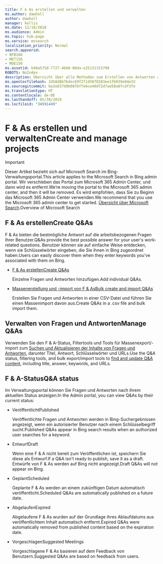 ```yaml
---
title: F & As erstellen und verwalten
ms.author: dawholl
author: dawholl
manager: kellis
ms.date: 12/18/2018
ms.audience: Admin
ms.topic: hub-page
ms.service: mssearch
localization_priority: Normal
search.appverid:
- BFB160
- MET150
- MOE150
ms.assetid: b40a575d-7727-4bb0-80da-e25131315790
ROBOTS: NoIndex
description: Übersicht über alle Methoden zum Erstellen von Antworten auf häufig gestellte Fragen im Verwaltungsportal von Microsoft Search
ms.openlocfilehash: 2d58d8b7bdec69f2f1d5078283ee1fb939e84e32
ms.sourcegitcommit: be2e837d9b087bffe6ce40d72d7ae58a8fcdf3fe
ms.translationtype: HT
ms.contentlocale: de-DE
ms.lasthandoff: 05/30/2019
ms.locfileid: "34591449"
---
```

# <a name="create-and-manage-qas"></a><span data-ttu-id="87644-103">F & As erstellen und verwalten</span><span class="sxs-lookup"><span data-stu-id="87644-103">Create and manage projects</span></span>

> [!IMPORTANT]
> <span data-ttu-id="87644-104">Dieser Artikel bezieht sich auf Microsoft Search im Bing-Verwaltungsportal.</span><span class="sxs-lookup"><span data-stu-id="87644-104">This article applies to the Microsoft Search in Bing admin portal.</span></span> <span data-ttu-id="87644-105">Wir verschieben das Portal zum Microsoft 365 Admin Center, und dann wird es entfernt.</span><span class="sxs-lookup"><span data-stu-id="87644-105">We’re moving the portal to the Microsoft 365 admin center, and then it will be removed.</span></span> <span data-ttu-id="87644-106">Es wird empfohlen, dass Sie zu Beginn das Microsoft 365 Admin Center verwenden.</span><span class="sxs-lookup"><span data-stu-id="87644-106">We recommend that you use the Microsoft 365 admin center to get started.</span></span> <span data-ttu-id="87644-107">[Übersicht über Microsoft Search](overview-microsoft-search.md).</span><span class="sxs-lookup"><span data-stu-id="87644-107">Overview of Microsoft Search</span></span>
    
## <a name="create-qas"></a><span data-ttu-id="87644-108">F & As erstellen</span><span class="sxs-lookup"><span data-stu-id="87644-108">Create Q&As</span></span>

<span data-ttu-id="87644-109">F & As bieten die bestmögliche Antwort auf die arbeitsbezogenen Fragen Ihrer Benutzer.</span><span class="sxs-lookup"><span data-stu-id="87644-109">Q&As provide the best possible answer for your user's work-related questions.</span></span> <span data-ttu-id="87644-110">Benutzer können sie auf einfache Weise entdecken, wenn sie Schlüsselwörter eingeben, die Sie ihnen in Bing zugeordnet haben.</span><span class="sxs-lookup"><span data-stu-id="87644-110">Users can easily discover them when they enter keywords you've associated with them on Bing.</span></span>
  
- [<span data-ttu-id="87644-111">F & As erstellen</span><span class="sxs-lookup"><span data-stu-id="87644-111">Create Q&As</span></span>](create-qas.md)
    
    <span data-ttu-id="87644-112">Einzelne Fragen und Antworten hinzufügen.</span><span class="sxs-lookup"><span data-stu-id="87644-112">Add individual Q&As.</span></span>
    
- [<span data-ttu-id="87644-113">Massenerstellung und -import von F & As</span><span class="sxs-lookup"><span data-stu-id="87644-113">Bulk create and import Q&As</span></span>](bulk-create-qas.md)
    
    <span data-ttu-id="87644-114">Erstellen Sie Fragen und Antworten in einer CSV-Datei und führen Sie einen Massenimport davon aus.</span><span class="sxs-lookup"><span data-stu-id="87644-114">Create Q&As in a .csv file and bulk import them.</span></span>
    
## <a name="manage-qas"></a><span data-ttu-id="87644-115">Verwalten von Fragen und Antworten</span><span class="sxs-lookup"><span data-stu-id="87644-115">Manage Q&As</span></span>

<span data-ttu-id="87644-116">Verwenden Sie den F & A-Status, Filtertools und Tools für Massenexport/-import zum [Suchen und Aktualisieren der Inhalte von Fragen und Antworten](manage-qas.md), darunter Titel, Antwort, Schlüsselwörter und URLs.</span><span class="sxs-lookup"><span data-stu-id="87644-116">Use the Q&A status, filtering tools, and bulk export/import tools to [find and update Q&A content](manage-qas.md), including title, answer, keywords, and URLs.</span></span>
  
## <a name="qa-status"></a><span data-ttu-id="87644-117">F & A-Status</span><span class="sxs-lookup"><span data-stu-id="87644-117">Q&A status</span></span>

<span data-ttu-id="87644-118">Im Verwaltungsportal können Sie Fragen und Antworten nach ihrem aktuellen Status anzeigen:</span><span class="sxs-lookup"><span data-stu-id="87644-118">In the Admin portal, you can view Q&As by their current status:</span></span>
  
- <span data-ttu-id="87644-119">Veröffentlicht</span><span class="sxs-lookup"><span data-stu-id="87644-119">Published</span></span>
    
    <span data-ttu-id="87644-120">Veröffentlichte Fragen und Antworten werden in Bing-Suchergebnissen angezeigt, wenn ein autorisierter Benutzer nach einem Schlüsselbegriff sucht.</span><span class="sxs-lookup"><span data-stu-id="87644-120">Published Q&As appear in Bing search results when an authorized user searches for a keyword.</span></span>
    
- <span data-ttu-id="87644-121">Entwurf</span><span class="sxs-lookup"><span data-stu-id="87644-121">Draft</span></span>
    
    <span data-ttu-id="87644-122">Wenn eine F & A nicht bereit zum Veröffentlichen ist, speichern Sie diese als Entwurf.</span><span class="sxs-lookup"><span data-stu-id="87644-122">If a Q&A isn't ready to publish, save it as a draft.</span></span> <span data-ttu-id="87644-123">Entwürfe von F & As werden auf Bing nicht angezeigt.</span><span class="sxs-lookup"><span data-stu-id="87644-123">Draft Q&As will not appear on Bing.</span></span>
    
- <span data-ttu-id="87644-124">Geplant</span><span class="sxs-lookup"><span data-stu-id="87644-124">Scheduled</span></span>
    
    <span data-ttu-id="87644-125">Geplante F & As werden an einem zukünftigen Datum automatisch veröffentlicht.</span><span class="sxs-lookup"><span data-stu-id="87644-125">Scheduled Q&As are automatically published on a future date.</span></span>
    
- <span data-ttu-id="87644-126">Abgelaufen</span><span class="sxs-lookup"><span data-stu-id="87644-126">Expired</span></span>
    
    <span data-ttu-id="87644-127">Abgelaufene F & As wurden auf der Grundlage ihres Ablaufdatums aus veröffentlichtem Inhalt automatisch entfernt.</span><span class="sxs-lookup"><span data-stu-id="87644-127">Expired Q&As were automatically removed from published content based on the expiration date.</span></span>
    
- <span data-ttu-id="87644-128">Vorgeschlagen</span><span class="sxs-lookup"><span data-stu-id="87644-128">Suggested Meetings</span></span>
    
    <span data-ttu-id="87644-129">Vorgeschlagene F & As basieren auf dem Feedback von Benutzern.</span><span class="sxs-lookup"><span data-stu-id="87644-129">Suggested Q&As are based on feedback from users.</span></span>

  

